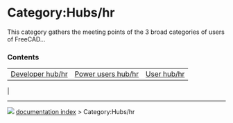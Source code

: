# Category:Hubs/hr
This category gathers the meeting points of the 3 broad categories of users of FreeCAD\...

### Contents

|     |     |     |
| --- | --- | --- |
| [Developer hub/hr](Developer_hub/hr.md) | [Power users hub/hr](Power_users_hub/hr.md) | [User hub/hr](User_hub/hr.md) |
|



---
![](images/Button_right.svg) [documentation index](../README.md) > Category:Hubs/hr
